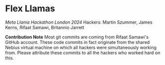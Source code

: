 # Flex Llamas
*Meta Llama Hackathon London 2024* 
Hackers: Martin Szummer, James Kerns, Rifaat Samawi, Britannio Jarrett

**Contribution Note**
Most git commits are coming from Rifaat Samawi's GitHub account. These code commits in fact originate from the shared Nebius virtual machine on which all hackers were simultaneously working from. Please attribute these commits to all the hackers who worked hard on this.


